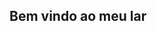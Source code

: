 ## Bem vindo ao meu lar

<!--
**Renan-Prower/Renan-Prower** is a ✨ _special_ ✨ repository because its `README.md` (this file) appears on your GitHub profile.



- 🔭 Atualmente trabalhando no legacy IV
- 🌱 Atualmente estudando Java script e gml
- 😄 Pronomes: ele/dele

<div style="display: inline_block"><br>
  <img align="center" alt="Renan-Js" height="30" width="40" src="https://raw.githubusercontent.com/devicons/devicon/master/icons/javascript/javascript-plain.svg">

</divisão>

##

<divisão>
  <a href="https://www.youtube.com/@Prowerniko" target="_blank"><img src="https://img.shields.io/badge/YouTube-FF0000?style=for-the-badge&logo=youtube&logoColor=white" target="_blank"></a>

 </divisão>


